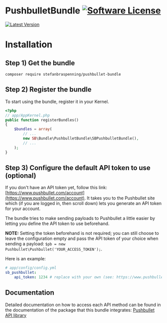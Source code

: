 # PushbulletBundle [![Software License](https://img.shields.io/badge/license-MIT-brightgreen.svg?style=flat-square)](https://github.com/stefanbraspenning/SBPushbulletBundle/tree/master/LICENSE.md)

[![Latest Version](https://img.shields.io/github/release/stefanbraspenning/pushbullet-bundle.svg?style=flat-square)](https://github.com/stefanbraspenning/pushbullet-bundle/releases)

# Installation

## Step 1) Get the bundle

 

    composer require stefanbraspenning/pushbullet-bundle


## Step 2) Register the bundle

To start using the bundle, register it in your Kernel.

``` php
<?php
// app/AppKernel.php
public function registerBundles()
{
    $bundles = array(
        // ...
        new SB\Bundle\PushbulletBundle\SBPushbulletBundle(),
        // ...
    );
}
```

## Step 3) Configure the default API token to use (optional)

If you don't have an API token yet, follow this link: [https://www.pushbullet.com/account](https://www.pushbullet.com/account).
It takes you to the Pushbullet site which (if you are logged in, then scroll down) lets you
generate an API token for your account.

The bundle tries to make sending payloads to Pushbullet a little easier by letting you
define the API token to use beforehand.

**NOTE:** Setting the token beforehand is not required; you can still choose to leave the
configuration empty and pass the API token of your choice when sending a payload: `$pb = new Pushbullet\Pushbullet('YOUR_ACCESS_TOKEN');`.

Here is an example:
```yaml
# app/config/config.yml
sb_pushbullet:
    api_token: 1234 # replace with your own (see: https://www.pushbullet.com/account)
```


## Documentation

Detailed documentation on how to access each API method can be found in the documentation of the package that this bundle integrates: [Pushbullet API library](https://github.com/ivkos/Pushbullet-for-PHP)
